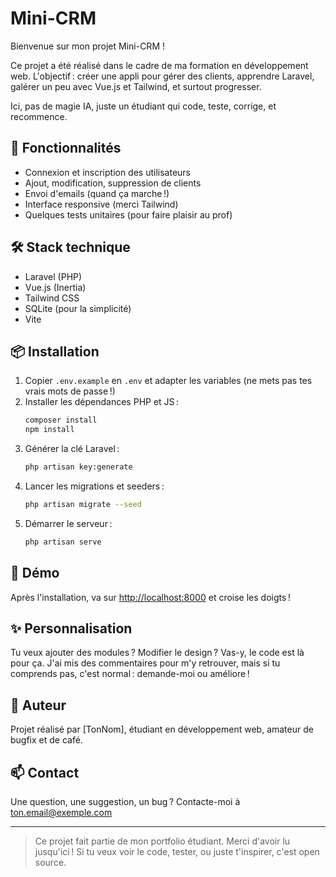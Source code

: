 


# Mini-CRM

Bienvenue sur mon projet Mini-CRM !

Ce projet a été réalisé dans le cadre de ma formation en développement web. L'objectif : créer une appli pour gérer des clients, apprendre Laravel, galérer un peu avec Vue.js et Tailwind, et surtout progresser.

Ici, pas de magie IA, juste un étudiant qui code, teste, corrige, et recommence.


## 🚀 Fonctionnalités

- Connexion et inscription des utilisateurs
- Ajout, modification, suppression de clients
- Envoi d'emails (quand ça marche !)
- Interface responsive (merci Tailwind)
- Quelques tests unitaires (pour faire plaisir au prof)


## 🛠️ Stack technique

- Laravel (PHP)
- Vue.js (Inertia)
- Tailwind CSS
- SQLite (pour la simplicité)
- Vite


## 📦 Installation

1. Copier `.env.example` en `.env` et adapter les variables (ne mets pas tes vrais mots de passe !)
2. Installer les dépendances PHP et JS :
	```bash
	composer install
	npm install
	```
3. Générer la clé Laravel :
	```bash
	php artisan key:generate
	```
4. Lancer les migrations et seeders :
	```bash
	php artisan migrate --seed
	```
5. Démarrer le serveur :
	```bash
	php artisan serve
	```


## 📄 Démo

Après l'installation, va sur [http://localhost:8000](http://localhost:8000) et croise les doigts !


## ✨ Personnalisation

Tu veux ajouter des modules ? Modifier le design ? Vas-y, le code est là pour ça. J'ai mis des commentaires pour m'y retrouver, mais si tu comprends pas, c'est normal : demande-moi ou améliore !


## 👤 Auteur

Projet réalisé par [TonNom], étudiant en développement web, amateur de bugfix et de café.


## 📫 Contact

Une question, une suggestion, un bug ? Contacte-moi à [ton.email@exemple.com](mailto:ton.email@exemple.com)


---

> Ce projet fait partie de mon portfolio étudiant. Merci d'avoir lu jusqu'ici ! Si tu veux voir le code, tester, ou juste t'inspirer, c'est open source.

